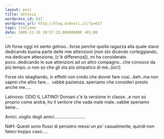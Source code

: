 ```yaml
---
layout: post
title: Gelosia
wordpress_id: 617
wordpress_url: http://blog.andvari.it/?p=617
tags: italiano
date: 2005-12-19 19:57:23.000000000 +01:00
---
```

Uh forse oggi mi sento geloso...forse perché quella ragazza alla quale stavo dedicando buona parte delle mie attenzioni (non sto dicendo corteggiando, ma dedicare attenzione, [c'è differenza]), mi ha considerato poco..dedicando le sue attenzioni ad un altro compagno...che conosce da più tempo..o non so che gli sta più simpatico di me..(sic!)

Forse sto sbagliando, in effetti non credo che dovrei fare così...beh..ma non saprei che altro fare...  vabbè pazienza..speriamo che consideri presto anche me.....

Latinooo: ODIO IL LATINO! Domani c'è la versione in classe...e non so proprio come andrà, ho il sentore che vada male male..vabbè speriamo bene...

Amici..voglio degli amici.........................


NdH: Questi sono flussi di pensiero messi un po' casualmente, quindi non fateci troppo caso.....
